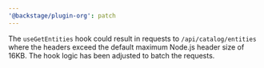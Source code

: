 ```yaml
---
'@backstage/plugin-org': patch
---
```


The `useGetEntities` hook could result in requests to `/api/catalog/entities` where the headers exceed the default maximum Node.js header size of 16KB. The hook logic has been adjusted to batch the requests.

